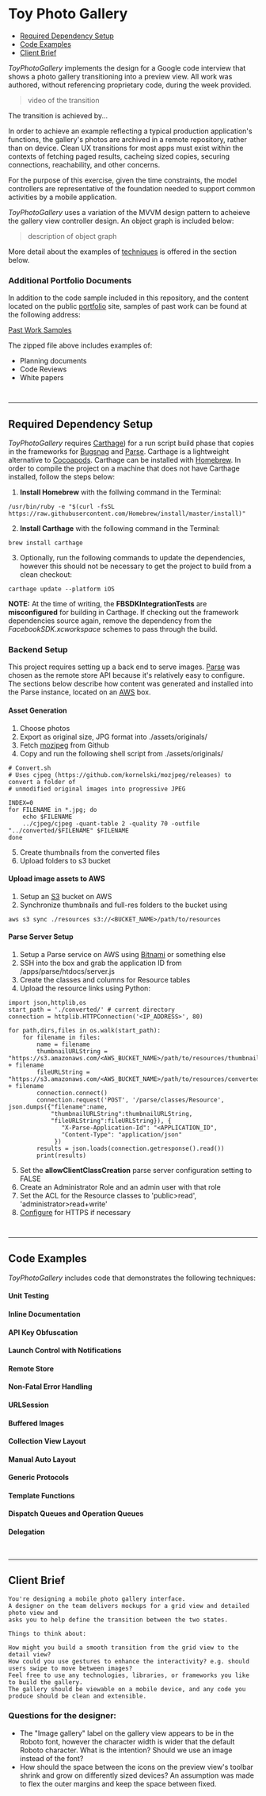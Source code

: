 # Toy Photo Gallery

- [Required Dependency Setup](#required-dependency-setup)
- [Code Examples](#code-examples)
- [Client Brief](#client-brief)

*ToyPhotoGallery* implements the design for a Google code interview that shows a photo gallery transitioning into a preview view.  All work was authored, without referencing proprietary code, during the week provided.

> video of the transition

The transition is achieved by...

In order to achieve an example reflecting a typical production application's functions, the gallery's photos are archived in a remote repository, rather than on device.  Clean UX transitions for most apps must exist within the contexts of fetching paged results, 
cacheing sized copies, securing connections, reachability, and other concerns.  

For the purpose of this exercise, given the time constraints, the model controllers are representative of the foundation needed to support common activities by a mobile application.

*ToyPhotoGallery* uses a variation of the MVVM design pattern to acheieve the gallery view controller design.  An object graph is
included below:

> description of object graph

More detail about the examples of [techniques](#code-examples) is offered in the section below.

### Additional Portfolio Documents

In addition to the code sample included in this repository, and the content located on the public [portfolio](http://voxels.github.com) site, samples of past work can be found at the following address:

[Past Work Samples]()

The zipped file above includes examples of:
- Planning documents
- Code Reviews
- White papers

```


```

---

## Required Dependency Setup

*ToyPhotoGallery* requires [Carthage](https://github.com/Carthage/Carthage)) for a run script build phase that copies in the frameworks for [Bugsnag](https://www.bugsnag.com) and [Parse](http://parseplatform.org).  Carthage is a lightweight alternative to [Cocoapods](https://cocoapods.org).  Carthage can be installed with [Homebrew](https://brew.sh).  In order to compile the project on a machine that does not have Carthage installed, follow the steps below:

1) **Install Homebrew** with the follwing command in the Terminal:

```
/usr/bin/ruby -e "$(curl -fsSL https://raw.githubusercontent.com/Homebrew/install/master/install)"
```

2) **Install Carthage** with the following command in the Terminal:

```
brew install carthage
```

3) Optionally, run the following commands to update the dependencies, however this should not be necessary to get the project to build from a clean checkout:
```
carthage update --platform iOS
```

**NOTE:** At the time of writing, the **FBSDKIntegrationTests** are **misconfigured** for building in Carthage.  If checking out the framework dependencies source again, remove the dependency from the *FacebookSDK.xcworkspace* schemes to pass through the build.

### Backend Setup

This project requires setting up a back end to serve images.  [Parse](http://parseplatform.org) was chosen as the remote store API because it's relatively easy to configure.  The sections below describe how content was generated and installed into the Parse instance, located on an [AWS](https://aws.amazon.com) box.

#### Asset Generation

1) Choose photos
2) Export as original size, JPG format into ./assets/originals/
3) Fetch [mozjpeg](https://github.com/kornelski/mozjpeg/releases) from Github
4) Copy and run the following shell script from ./assets/originals/

```
# Convert.sh
# Uses cjpeg (https://github.com/kornelski/mozjpeg/releases) to convert a folder of
# unmodified original images into progressive JPEG

INDEX=0
for FILENAME in *.jpg; do
	echo $FILENAME
	../cjpeg/cjpeg -quant-table 2 -quality 70 -outfile "../converted/$FILENAME" $FILENAME
done
```
5) Create thumbnails from the converted files
6) Upload folders to s3 bucket


#### Upload image assets to AWS
1) Setup an [S3](https://aws.amazon.com/free/storage/?sc_channel=PS&sc_campaign=acquisition_US&sc_publisher=google&sc_medium=ACQ-P%7CPS-GO%7CBrand%7CSU%7CStorage%7CS3%7CUS%7CEN%7CText&sc_content=s3_e&sc_detail=aws%20s3&sc_category=s3&sc_segment=278699799512&sc_matchtype=e&sc_country=US&s_kwcid=AL!4422!3!278699799512!e!!g!!aws%20s3&ef_id=W0IR5gAAAeKB3yeM:20180708133014:s) bucket on AWS
2) Synchronize thumbnails and full-res folders to the bucket using 
```
aws s3 sync ./resources s3://<BUCKET_NAME>/path/to/resources
```

#### Parse Server Setup

1) Setup a Parse service on AWS using [Bitnami](https://aws.amazon.com/marketplace/pp/B01BLQ17TO?qid=1531056576513&sr=0-2&ref_=srh_res_product_title) or something else
2) SSH into the box and grab the application ID from /apps/parse/htdocs/server.js
3) Create the classes and columns for Resource tables
4) Upload the resource links using Python:

```
import json,httplib,os
start_path = './converted/' # current directory
connection = httplib.HTTPConnection('<IP_ADDRESS>', 80)

for path,dirs,files in os.walk(start_path):
	for filename in files:
		name = filename
		thumbnailURLString = "https://s3.amazonaws.com/<AWS_BUCKET_NAME>/path/to/resources/thumbnails/" + filename
		fileURLString = "https://s3.amazonaws.com/<AWS_BUCKET_NAME>/path/to/resources/converted/" + filename
		connection.connect()
		connection.request('POST', '/parse/classes/Resource', json.dumps({"filename":name,
			"thumbnailURLString":thumbnailURLString,
			"fileURLString":fileURLString}), {
		       "X-Parse-Application-Id": "<APPLICATION_ID",
		       "Content-Type": "application/json"
		     })
		results = json.loads(connection.getresponse().read())
		print(results)
```
5) Set the **allowClientClassCreation** parse server configuration setting to FALSE
6) Create an Administrator Role and an admin user with that role
7) Set the ACL for the Resource classes to 'public>read', 'administrator>read+write'
8) [Configure](https://docs.bitnami.com/aws/apps/parse/#how-to-enable-https-support-with-ssl-certificates) for HTTPS if necessary


```


```

---

## Code Examples

*ToyPhotoGallery* includes code that demonstrates the following techniques:

#### Unit Testing

#### Inline Documentation

#### API Key Obfuscation

#### Launch Control with Notifications

#### Remote Store

#### Non-Fatal Error Handling

#### URLSession

#### Buffered Images

#### Collection View Layout

#### Manual Auto Layout

#### Generic Protocols

#### Template Functions

#### Dispatch Queues and Operation Queues

#### Delegation


```


```

---

## Client Brief

```
You're designing a mobile photo gallery interface. 
A designer on the team delivers mockups for a grid view and detailed photo view and 
asks you to help define the transition between the two states. 

Things to think about:

How might you build a smooth transition from the grid view to the detail view?
How could you use gestures to enhance the interactivity? e.g. should users swipe to move between images?
Feel free to use any technologies, libraries, or frameworks you like to build the gallery.
The gallery should be viewable on a mobile device, and any code you produce should be clean and extensible.
```


### Questions for the designer:

- The "Image gallery" label on the gallery view appears to be in the Roboto font, however the character width is wider that the default Roboto character.  What is the intention?  Should we use an image instead of the font?
- How should the space between the icons on the preview view's toolbar shrink and grow on differently sized devices?  An assumption was made to flex the outer margins and keep the space between fixed.



